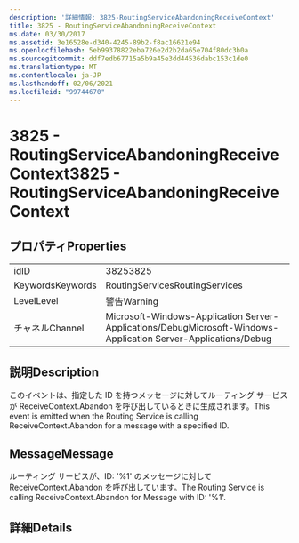 ```yaml
---
description: '詳細情報: 3825-RoutingServiceAbandoningReceiveContext'
title: 3825 - RoutingServiceAbandoningReceiveContext
ms.date: 03/30/2017
ms.assetid: 3e16528e-d340-4245-89b2-f8ac16621e94
ms.openlocfilehash: 5eb99378822eba726e2d2b2da65e704f80dc3b0a
ms.sourcegitcommit: ddf7edb67715a5b9a45e3dd44536dabc153c1de0
ms.translationtype: MT
ms.contentlocale: ja-JP
ms.lasthandoff: 02/06/2021
ms.locfileid: "99744670"
---
```

# <a name="3825---routingserviceabandoningreceivecontext"></a><span data-ttu-id="b9fed-103">3825 - RoutingServiceAbandoningReceiveContext</span><span class="sxs-lookup"><span data-stu-id="b9fed-103">3825 - RoutingServiceAbandoningReceiveContext</span></span>

## <a name="properties"></a><span data-ttu-id="b9fed-104">プロパティ</span><span class="sxs-lookup"><span data-stu-id="b9fed-104">Properties</span></span>  
  
|||  
|-|-|  
|<span data-ttu-id="b9fed-105">id</span><span class="sxs-lookup"><span data-stu-id="b9fed-105">ID</span></span>|<span data-ttu-id="b9fed-106">3825</span><span class="sxs-lookup"><span data-stu-id="b9fed-106">3825</span></span>|  
|<span data-ttu-id="b9fed-107">Keywords</span><span class="sxs-lookup"><span data-stu-id="b9fed-107">Keywords</span></span>|<span data-ttu-id="b9fed-108">RoutingServices</span><span class="sxs-lookup"><span data-stu-id="b9fed-108">RoutingServices</span></span>|  
|<span data-ttu-id="b9fed-109">Level</span><span class="sxs-lookup"><span data-stu-id="b9fed-109">Level</span></span>|<span data-ttu-id="b9fed-110">警告</span><span class="sxs-lookup"><span data-stu-id="b9fed-110">Warning</span></span>|  
|<span data-ttu-id="b9fed-111">チャネル</span><span class="sxs-lookup"><span data-stu-id="b9fed-111">Channel</span></span>|<span data-ttu-id="b9fed-112">Microsoft-Windows-Application Server-Applications/Debug</span><span class="sxs-lookup"><span data-stu-id="b9fed-112">Microsoft-Windows-Application Server-Applications/Debug</span></span>|  
  
## <a name="description"></a><span data-ttu-id="b9fed-113">説明</span><span class="sxs-lookup"><span data-stu-id="b9fed-113">Description</span></span>  

 <span data-ttu-id="b9fed-114">このイベントは、指定した ID を持つメッセージに対してルーティング サービスが ReceiveContext.Abandon を呼び出しているときに生成されます。</span><span class="sxs-lookup"><span data-stu-id="b9fed-114">This event is emitted when the Routing Service is calling ReceiveContext.Abandon for a message with a specified ID.</span></span>  
  
## <a name="message"></a><span data-ttu-id="b9fed-115">Message</span><span class="sxs-lookup"><span data-stu-id="b9fed-115">Message</span></span>  

 <span data-ttu-id="b9fed-116">ルーティング サービスが、ID: '%1' のメッセージに対して ReceiveContext.Abandon を呼び出しています。</span><span class="sxs-lookup"><span data-stu-id="b9fed-116">The Routing Service is calling ReceiveContext.Abandon for Message with ID: '%1'.</span></span>  
  
## <a name="details"></a><span data-ttu-id="b9fed-117">詳細</span><span class="sxs-lookup"><span data-stu-id="b9fed-117">Details</span></span>
